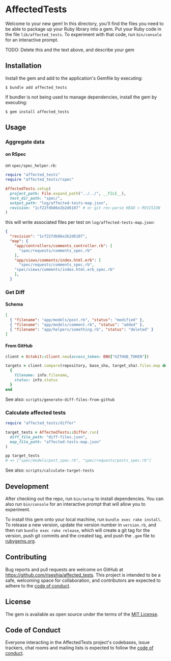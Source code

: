 # AffectedTests

Welcome to your new gem! In this directory, you'll find the files you need to be able to package up your Ruby library into a gem. Put your Ruby code in the file `lib/affected_tests`. To experiment with that code, run `bin/console` for an interactive prompt.

TODO: Delete this and the text above, and describe your gem

## Installation

Install the gem and add to the application's Gemfile by executing:

    $ bundle add affected_tests

If bundler is not being used to manage dependencies, install the gem by executing:

    $ gem install affected_tests

## Usage

### Aggregate data

#### on RSpec

on `spec/spec_helper.rb`:

```ruby
require "affected_tests"
require "affected_tests/rspec"

AffectedTests.setup(
  project_path: File.expand_path("../../", __FILE__),
  test_dir_path: "spec/",
  output_path: "log/affected-tests-map.json",
  revision: "1cf22fdb86e2b2d6107" # or git rev-parse HEAD > REVISION
)
```

this will write associated files per test on `log/affected-tests-map.json`:

```json
{
  "revision": "1cf22fdb86e2b2d6107",
  "map": {
    "app/controllers/comments_controller.rb": [
      "spec/requests/comments_spec.rb"
    ],
    "app/views/comments/index.html.erb": [
      "spec/requests/comments_spec.rb",
    "spec/views/comments/index.html.erb_spec.rb"
    ],
  }
```

### Get Diff

#### Schema

```json
[
  { "filename": "app/models/post.rb", "status": "modified" },
  { "filename": "app/models/comment.rb", "status": "added" },
  { "filename": "app/helpers/something.rb", "status": "deleted" }
]
```

#### From GitHub

```ruby
client = Octokit::Client.new(access_token: ENV["GITHUB_TOKEN"])

targets = client.compare(repository, base_sha, target_sha).files.map do |info|
  {
    filename: info.filename,
    status: info.status
  }
end
```

See also: `scripts/generate-diff-files-from-github`

### Calculate affected tests

```ruby
require "affected_tests/differ"

target_tests = AffectedTests::Differ.run(
  diff_file_path: "diff-files.json",
  map_file_path: "affected-tests-map.json"
)

pp target_tests
# => ["spec/models/post_spec.rb", "spec/requests/posts_spec.rb"]
```

See also: `scripts/calculate-target-tests`

## Development

After checking out the repo, run `bin/setup` to install dependencies. You can also run `bin/console` for an interactive prompt that will allow you to experiment.

To install this gem onto your local machine, run `bundle exec rake install`. To release a new version, update the version number in `version.rb`, and then run `bundle exec rake release`, which will create a git tag for the version, push git commits and the created tag, and push the `.gem` file to [rubygems.org](https://rubygems.org).

## Contributing

Bug reports and pull requests are welcome on GitHub at https://github.com/riseshia/affected_tests. This project is intended to be a safe, welcoming space for collaboration, and contributors are expected to adhere to the [code of conduct](https://github.com/riseshia/affected_tests/blob/main/CODE_OF_CONDUCT.md).

## License

The gem is available as open source under the terms of the [MIT License](https://opensource.org/licenses/MIT).

## Code of Conduct

Everyone interacting in the AffectedTests project's codebases, issue trackers, chat rooms and mailing lists is expected to follow the [code of conduct](https://github.com/riseshia/affected_tests/blob/main/CODE_OF_CONDUCT.md).
